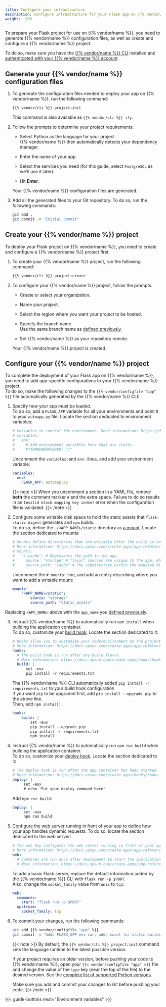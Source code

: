 ```yaml
---
title: Configure your infrastructure
description: Configure infrastructure for your Flask app on {{% vendor/name %}}
weight: -200
---
```


To prepare your Flask project for use on {{% vendor/name %}},
you need to generate {{% vendor/name %}} configuration files,
as well as create and configure a {{% vendor/name %}} project.

To do so, make sure you have the [{{% vendor/name %}} CLI](/administration/cli/_index.md) installed
and [authenticated with your {{% vendor/name %}} account](/administration/cli/_index.md#2-authenticate).

## Generate your {{% vendor/name %}} configuration files

1. To generate the configuration files needed to deploy your app on {{% vendor/name %}},
   run the following command:

   ```bash {location="Terminal"}
   {{% vendor/cli %}} project:init
   ```

   This command is also available as `{{% vendor/cli %}} ify`.

2. Follow the prompts to determine your project requirements:

   - Select Python as the language for your project.</br>
     {{% vendor/name %}} then automatically detects your dependency manager.

   - Enter the name of your app.

   - Select the services you need (for this guide, select `PostgreSQL` as we'll use it later).

   - Hit **Enter**.</br>

   Your {{% vendor/name %}} configuration files are generated.

3. Add all the generated files to your Git repository.
   To do so, run the following commands:

   ```bash {location="Terminal"}
   git add .
   git commit -m "Initial commit"
   ```

## Create your {{% vendor/name %}} project

To deploy your Flask project on {{% vendor/name %}},
you need to create and configure a {{% vendor/name %}} project first.

1. To create your {{% vendor/name %}} project,
   run the following command:

   ```bash {location="Terminal"}
   {{% vendor/cli %}} project:create
   ```

2. To configure your {{% vendor/name %}} project, follow the prompts:

   - Create or select your organization.

   - Name your project.

   - Select the region where you want your project to be hosted.

   - Specify the branch name.</br>
     Use the same branch name as [defined previously](/get-started/flask/deploy/setup.md#initialize-your-repository).

   - Set {{% vendor/name %}} as your repository remote.

   Your {{% vendor/name %}} project is created.

## Configure your {{% vendor/name %}} project

To complete the deployment of your Flask app on {{% vendor/name %}},
you need to add app-specific configurations to your {{% vendor/name %}} project.</br>
To do so, make the following changes to the `{{% vendor/configfile "app" %}}` file automatically generated by the {{% vendor/name %}} CLI:

1. Specify how your app must be loaded.</br>
   To do so, add a `FLASK_APP` variable for all your environments and point it to your `autoapp.py` file.
   Locate the section dedicated to environment variables:

   ```yaml {configFile="app"}
   # Variables to control the environment. More information: https://docs.upsun.com/create-apps/app-reference.html#variables
   # variables:
   #   env:
   #     # Add environment variables here that are static.
   #     PYTHONUNBUFFERED: "1"
   ```

   Uncomment the `variables:`and `env:` lines, and add your environment variable:

   ```yaml {configFile="app"}
   variables:
     env:
       FLASK_APP: autoapp.py
   ```

   {{< note >}}
   When you uncomment a section in a YAML file, remove **both** the comment marker `#` and the extra space.
   Failure to do so results in an `Invalid block mapping key indent` error when the configuration file is validated.
   {{< /note >}}

2. Configure some writable disk space to hold the static assets that `flask-static-digest` generates and `npm` builds.</br>
   To do so, define the `./<APP_NAME>/static` directory as [a mount](/create-apps/app-reference.md#mounts).
   Locate the section dedicated to mounts:

   ```yaml {configFile="app"}
   # Mounts define directories that are writable after the build is complete.
   # More information: https://docs.upsun.com/create-apps/app-reference.html#mounts
   # mounts:
   #   "/.cache": # Represents the path in the app.
   #     source: "storage" # "local" sources are unique to the app, while "service" sources can be shared among apps.
   #     source_path: "cache" # The subdirectory within the mounted disk (the source) where the mount should point.
   ```

   Uncomment the `# mounts:` line, and add an entry describing where you want to add a writable mount:

   ```yaml {configFile="app"}
   mounts:
       "<APP_NAME>/static":
           source: "storage"
           source_path: "static_assets"
   ```
  Replacing `<APP_NAME>` above with the `app_name` you [defined previously](#1-optional-generate-a-flask-project-with-cookiecutter).

3. Instruct {{% vendor/name %}} to automatically run `npm install` when building the application container.</br>
   To do so, customize your [build hook](/create-apps/hooks/hooks-comparison.html#build-hook).
   Locate the section dedicated to it:

   ```yaml {configFile="app"}
   # Hooks allow you to customize your code/environment as the project moves through the build and deploy stages
   # More information: https://docs.upsun.com/create-apps/app-reference.html#hooks
   hooks:
     # The build hook is run after any build flavor.
     # More information: https://docs.upsun.com/create-apps/hooks/hooks-comparison.html#build-hook
     build: |
         set -eux
         pip install -r requirements.txt
    ```

   The  {{% vendor/name %}} CLI automatically added `pip install -r requirements.txt` to your build hook configuration.</br>
   If you want `pip` to be upgraded first, add  `pip install --upgrade pip` to the above line.</br>
   Then, add `npm install`:

   ```yaml {configFile="app"}
   hooks:
       build: |
           set -eux
           pip install --upgrade pip
           pip install -r requirements.txt
           npm install
    ```
4. Instruct {{% vendor/name %}} to automatically run `npm run build` when building the application container.</br>
   To do so, customize your [deploy hook](/create-apps/hooks/hooks-comparison.html#deploy-hook).
   Locate the section dedicated to it:

   ```yaml {configFile="app"}
   # The deploy hook is run after the app container has been started, but before it has started accepting requests.
   # More information: https://docs.upsun.com/create-apps/hooks/hooks-comparison.html#deploy-hook
   deploy: |
        set -eux
        # echo 'Put your deploy command here'
   ```

   Add `npm run build`:

   ```yaml {configFile="app"}
   deploy: |
        set -eux
        npm run build
   ```

5. [Configure the web server](https://docs.platform.sh/create-apps.html#configure-whats-served) running in front of your app
   to define how your app handles dynamic requests.
   To do so, locate the section dedicated to the web server:

   ```yaml {configFile="app"}
   # The web key configures the web server running in front of your app.
   # More information: https://docs.upsun.com/create-apps/app-reference.html#web
   web:
     # Commands are run once after deployment to start the application process.
     # More information: https://docs.upsun.com/create-apps/app-reference.html#web-commands
   ```

   To add a basic Flask server, replace the default information added by the {{% vendor/name %}} CLI with `flask run -p $PORT`.</br>
   Also, change the `socket_family` value from `unix` to `tcp`:

   ```yaml {configFile="app"}
   web:
     commands:
       start: "flask run -p $PORT"
     upstream:
       socket_family: tcp
   ```

6. To commit your changes, run the following commands:
   ```bash {location="Terminal"}
   git add {{% vendor/configfile "app" %}}
   git commit -m "Adds FLASK_APP env var, adds mount for static builds, build commands, npm run build on deploy, web start command"
   ```

   {{< note >}}
   By default, the `{{% vendor/cli %}} project:init` command sets the language runtime to the latest possible version.

   If your project requires an older version, before pushing your code to {{% vendor/name %}},
   open your `{{< vendor/configfile "app" >}}` file and change the value of the `type` key (near the top of the file) to the desired version.
   See the [complete list of supported Python versions](/languages/python/_index.md#supported-versions).

   Make sure you add and commit your changes to Git before pushing your code.
   {{< /note >}}

{{< guide-buttons next="Environment variables" >}}
